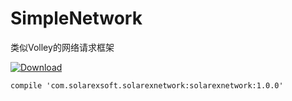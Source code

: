 # SimpleNetwork
类似Volley的网络请求框架

[ ![Download](https://api.bintray.com/packages/solarexsoft/maven/SolarexNetwork/images/download.svg) ](https://bintray.com/solarexsoft/maven/SolarexNetwork/_latestVersion)

``compile 'com.solarexsoft.solarexnetwork:solarexnetwork:1.0.0'``
